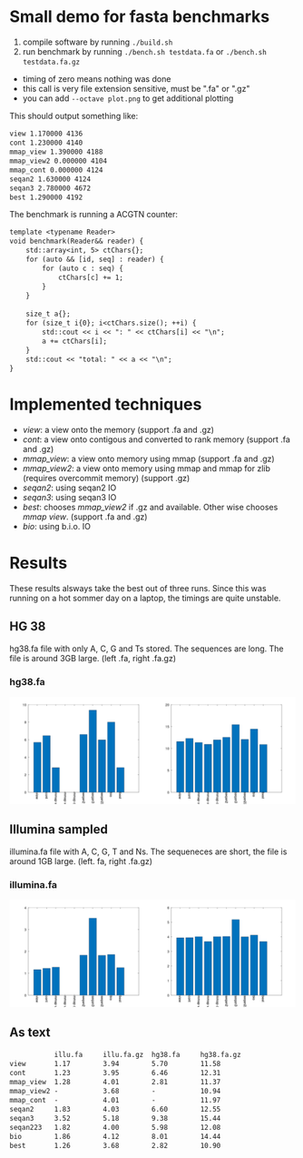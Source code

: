 # Small demo for fasta benchmarks

1. compile software by running `./build.sh`
2. run benchmark by running `./bench.sh testdata.fa` or `./bench.sh testdata.fa.gz`
  - timing of zero means nothing was done
  - this call is very file extension sensitive, must be ".fa" or ".gz"
  - you can add `--octave plot.png` to get additional plotting

This should output something like:
```
view 1.170000 4136
cont 1.230000 4140
mmap_view 1.390000 4188
mmap_view2 0.000000 4104
mmap_cont 0.000000 4124
seqan2 1.630000 4124
seqan3 2.780000 4672
best 1.290000 4192
```

The benchmark is running a ACGTN counter:
```
template <typename Reader>
void benchmark(Reader&& reader) {
    std::array<int, 5> ctChars{};
    for (auto && [id, seq] : reader) {
        for (auto c : seq) {
            ctChars[c] += 1;
        }
    }

    size_t a{};
    for (size_t i{0}; i<ctChars.size(); ++i) {
        std::cout << i << ": " << ctChars[i] << "\n";
        a += ctChars[i];
    }
    std::cout << "total: " << a << "\n";
}
```

# Implemented techniques
- *view*: a view onto the memory (support .fa and .gz)
- *cont*: a view onto contigous and converted to rank memory (support .fa and .gz)
- *mmap_view*: a view onto memory using mmap (support .fa and .gz)
- *mmap_view2*: a view onto memory using mmap and mmap for zlib (requires overcommit memory) (support .gz)
- *seqan2*: using seqan2 IO
- *seqan3*: using seqan3 IO
- *best*: chooses *mmap_view2* if .gz and available. Other wise chooses *mmap view*. (support .fa and .gz)
- *bio*: using b.i.o. IO

# Results
These results alsways take the best out of three runs. Since this was running on a hot sommer day on a laptop, the timings are quite unstable.
## HG 38
hg38.fa file with only A, C, G and Ts stored.  The sequences are long. The file is around 3GB large. (left .fa, right .fa.gz)
### hg38.fa
![hg38.fa](data/hg38.png)
## Illumina sampled
illumina.fa file with A, C, G, T and Ns. The sequeneces are short, the file is around 1GB large. (left. fa, right .fa.gz)
### illumina.fa
![illumina.fa](data/illumina.png)

## As text
```
           illu.fa     illu.fa.gz  hg38.fa     hg38.fa.gz
view       1.17        3.94        5.70        11.58
cont       1.23        3.95        6.46        12.31
mmap_view  1.28        4.01        2.81        11.37
mmap_view2 -           3.68        -           10.94
mmap_cont  -           4.01        -           11.97
seqan2     1.83        4.03        6.60        12.55
seqan3     3.52        5.18        9.38        15.44
seqan223   1.82        4.00        5.98        12.08
bio        1.86        4.12        8.01        14.44
best       1.26        3.68        2.82        10.90
```
